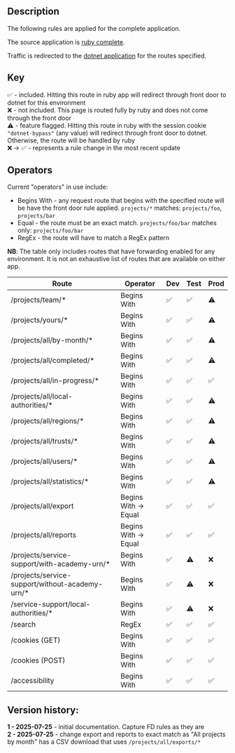 ## Description
The following rules are applied for the complete application.

The source application is [ruby complete](https://github.com/DFE-Digital/dfe-complete-conversions-transfers-and-changes).

Traffic is redirected to the [dotnet application](https://github.com/DFE-Digital/complete-conversions-transfers-changes) for the routes specified.

## Key

✅ - included. Hitting this route in ruby app will redirect through front door to dotnet for this environment  
❌ - not included. This page is routed fully by ruby and does not come through the front door  
⚠️ - feature flagged. Hitting this route in ruby with the session cookie `"dotnet-bypass"` (any value) will redirect through front door to dotnet. Otherwise, the route will be handled by ruby  
❌ → ✅ - represents a rule change in the most recent update

## Operators

Current "operators" in use include:
 - Begins With - any request route that begins with the specified route will be have the front door rule applied. `projects/*` matches: `projects/foo`, `projects/bar`  
 - Equal - the route must be an exact match. `projects/foo/bar` matches only: `projects/foo/bar` 
 - RegEx - the route will have to match a RegEx pattern

**NB**: The table only includes routes that have forwarding enabled for any environment. It is not an exhaustive list of routes that are available on either app.

| Route | Operator | Dev | Test | Prod |  
| - | - | - | - | - |
| /projects/team/* | Begins With | ✅ | ✅ | ⚠️ |
| /projects/yours/* | Begins With | ✅ | ✅ | ⚠️ |
| /projects/all/by-month/* | Begins With | ✅ | ✅ | ⚠️ |
| /projects/all/completed/* | Begins With | ✅ | ✅ | ⚠️ |
| /projects/all/in-progress/* | Begins With | ✅ | ✅ | ✅ |
| /projects/all/local-authorities/* | Begins With | ✅ | ✅ | ⚠️ |
| /projects/all/regions/* | Begins With | ✅ | ✅ | ⚠️ |
| /projects/all/trusts/* | Begins With | ✅ | ✅ | ⚠️ |
| /projects/all/users/* | Begins With | ✅ | ✅ | ⚠️ |
| /projects/all/statistics/* | Begins With | ✅ | ✅ | ⚠️ |
| /projects/all/export | Begins With → Equal | ✅ | ✅ | ✅ |
| /projects/all/reports | Begins With → Equal | ✅ | ✅ | ✅ |
| /projects/service-support/with-academy-urn/* | Begins With | ✅ | ⚠️ | ❌ |
| /projects/service-support/without-academy-urn/* | Begins With | ✅ | ⚠️ | ❌ |
| /service-support/local-authorities/* | Begins With | ✅ | ⚠️ | ❌ |
| /search | RegEx | ✅ | ✅ | ✅ |
| /cookies (GET) | Begins With | ✅ | ✅ | ✅ |
| /cookies (POST) | Begins With | ✅ | ✅ | ✅ |
| /accessibility | Begins With | ✅ | ✅ | ✅ |


## Version history:

**1 - 2025-07-25** - initial documentation. Capture FD rules as they are  
**2 - 2025-07-25** - change export and reports to exact match as "All projects by month" has a CSV download that uses `/projects/all/exports/*`  
